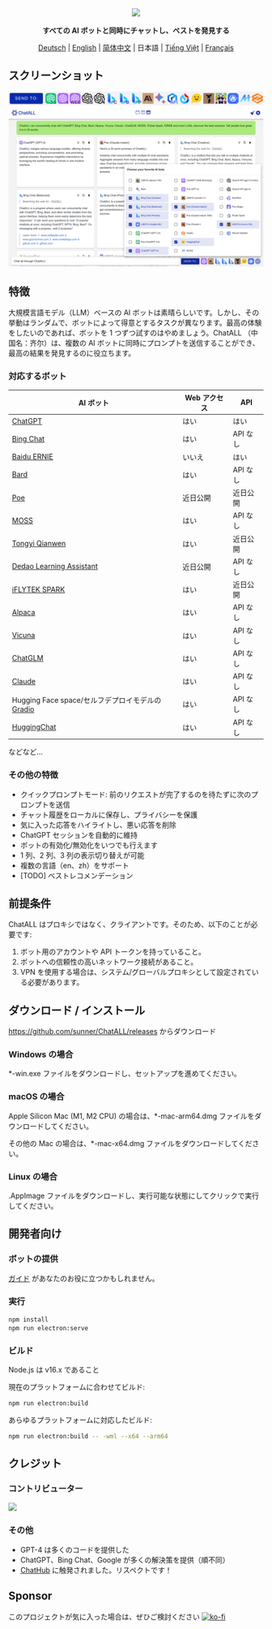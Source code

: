 <div align="center">
  <img src="src/assets/logo-cover.png" width=256></img>
  <p><strong>すべての AI ボットと同時にチャットし、ベストを発見する</strong></p>

[Deutsch](README_DE-DE.md) | [English](README.md) | [简体中文](README_ZH-CN.md) | 日本語 | [Tiếng Việt](README_VI-VN.md) | [Français](README_FR-FR.md)

</div>

## スクリーンショット

![Screenshot](screenshots/screenshot-2.png?raw=true)
![Screenshot](screenshots/screenshot-1.png?raw=true)

## 特徴

大規模言語モデル（LLM）ベースの AI ボットは素晴らしいです。しかし、その挙動はランダムで、ボットによって得意とするタスクが異なります。最高の体験をしたいのであれば、ボットを 1 つずつ試すのはやめましょう。ChatALL （中国名：齐尔）は、複数の AI ボットに同時にプロンプトを送信することができ、最高の結果を発見するのに役立ちます。

### 対応するボット

| AI ボット                                                               | Web アクセス | API      |
| ----------------------------------------------------------------------- | ------------ | -------- |
| [ChatGPT](https://chat.openai.com)                                      | はい         | はい     |
| [Bing Chat](https://www.bing.com/new)                                   | はい         | API なし |
| [Baidu ERNIE](https://yiyan.baidu.com/)                                 | いいえ       | はい     |
| [Bard](https://bard.google.com/)                                        | はい         | API なし |
| [Poe](https://poe.com/)                                                 | 近日公開     | 近日公開 |
| [MOSS](https://moss.fastnlp.top/)                                       | はい         | API なし |
| [Tongyi Qianwen](http://tongyi.aliyun.com/)                             | はい         | 近日公開 |
| [Dedao Learning Assistant](https://ai.dedao.cn/)                        | 近日公開     | API なし |
| [iFLYTEK SPARK](http://xinghuo.xfyun.cn/)                               | はい         | 近日公開 |
| [Alpaca](https://crfm.stanford.edu/2023/03/13/alpaca.html)              | はい         | API なし |
| [Vicuna](https://lmsys.org/blog/2023-03-30-vicuna/)                     | はい         | API なし |
| [ChatGLM](https://chatglm.cn/blog)                                      | はい         | API なし |
| [Claude](https://www.anthropic.com/index/introducing-claude)            | はい         | API なし |
| Hugging Face space/セルフデプロイモデルの [Gradio](https://gradio.app/) | はい         | API なし |
| [HuggingChat](https://huggingface.co/chat/)                             | はい         | API なし |

などなど...

### その他の特徴

- クイックプロンプトモード: 前のリクエストが完了するのを待たずに次のプロンプトを送信
- チャット履歴をローカルに保存し、プライバシーを保護
- 気に入った応答をハイライトし、悪い応答を削除
- ChatGPT セッションを自動的に維持
- ボットの有効化/無効化をいつでも行えます
- 1 列、2 列、3 列の表示切り替えが可能
- 複数の言語（en、zh）をサポート
- [TODO] ベストレコメンデーション

## 前提条件

ChatALL はプロキシではなく、クライアントです。そのため、以下のことが必要です:

1. ボット用のアカウントや API トークンを持っていること。
2. ボットへの信頼性の高いネットワーク接続があること。
3. VPN を使用する場合は、システム/グローバルプロキシとして設定されている必要があります。

## ダウンロード / インストール

https://github.com/sunner/ChatALL/releases からダウンロード

### Windows の場合

\*-win.exe ファイルをダウンロードし、セットアップを進めてください。

### macOS の場合

Apple Silicon Mac (M1, M2 CPU) の場合は、\*-mac-arm64.dmg ファイルをダウンロードしてください。

その他の Mac の場合は、\*-mac-x64.dmg ファイルをダウンロードしてください。

### Linux の場合

.AppImage ファイルをダウンロードし、実行可能な状態にしてクリックで実行してください。

## 開発者向け

### ボットの提供

[ガイド](https://github.com/sunner/ChatALL/wiki/%E5%A6%82%E4%BD%95%E6%B7%BB%E5%8A%A0%E4%B8%80%E4%B8%AA%E6%96%B0%E7%9A%84-AI-%E5%AF%B9%E8%AF%9D%E6%9C%BA%E5%99%A8%E4%BA%BA) があなたのお役に立つかもしれません。

### 実行

```bash
npm install
npm run electron:serve
```

### ビルド

Node.js は v16.x であること

現在のプラットフォームに合わせてビルド:

```bash
npm run electron:build
```

あらゆるプラットフォームに対応したビルド:

```bash
npm run electron:build -- -wml --x64 --arm64
```

## クレジット

### コントリビューター

<a href="https://github.com/sunner/ChatALL/graphs/contributors">
  <img src="https://contrib.rocks/image?repo=sunner/ChatALL" />
</a>

### その他

- GPT-4 は多くのコードを提供した
- ChatGPT、Bing Chat、Google が多くの解決策を提供（順不同）
- [ChatHub](https://github.com/chathub-dev/chathub) に触発されました。リスペクトです！

## Sponsor

このプロジェクトが気に入った場合は、ぜひご検討ください [![ko-fi](https://ko-fi.com/img/githubbutton_sm.svg)](https://ko-fi.com/F1F8KZJGJ)
